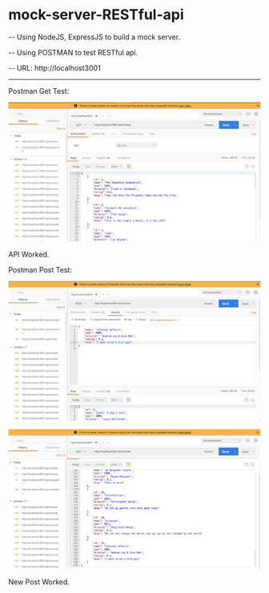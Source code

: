 # mock-server-RESTful-api

-- Using NodeJS, ExpressJS to build a mock server.  

-- Using POSTMAN to test RESTful api.  

-- URL: http://localhost3001  

***

Postman Get Test:  

![alt](https://github.com/zoecooperwei/image-library/blob/master/mock-server/mock-server-get.png)  

API Worked.

Postman Post Test:  

![alt](https://github.com/zoecooperwei/image-library/blob/master/mock-server/mock-server-post1.png)  

![alt](https://github.com/zoecooperwei/image-library/blob/master/mock-server/mock-server-postcheck.png)  

New Post Worked.


